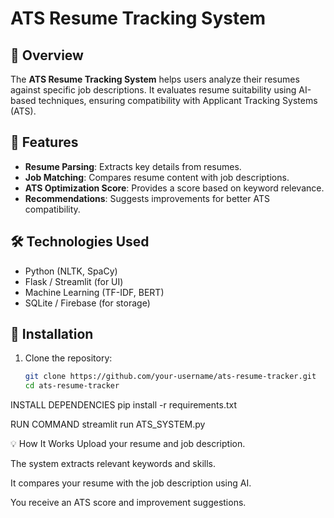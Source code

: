 # ATS Resume Tracking System  

## 📌 Overview  
The **ATS Resume Tracking System** helps users analyze their resumes against specific job descriptions. It evaluates resume suitability using AI-based techniques, ensuring compatibility with Applicant Tracking Systems (ATS).  

## 🚀 Features  
- **Resume Parsing**: Extracts key details from resumes.  
- **Job Matching**: Compares resume content with job descriptions.  
- **ATS Optimization Score**: Provides a score based on keyword relevance.  
- **Recommendations**: Suggests improvements for better ATS compatibility.  

## 🛠️ Technologies Used  
- Python (NLTK, SpaCy)  
- Flask / Streamlit (for UI)  
- Machine Learning (TF-IDF, BERT)  
- SQLite / Firebase (for storage)  

## 🔧 Installation  
1. Clone the repository:  
   ```sh
   git clone https://github.com/your-username/ats-resume-tracker.git
   cd ats-resume-tracker


INSTALL DEPENDENCIES
pip install -r requirements.txt


RUN COMMAND
streamlit run ATS_SYSTEM.py

💡 How It Works
Upload your resume and job description.

The system extracts relevant keywords and skills.

It compares your resume with the job description using AI.

You receive an ATS score and improvement suggestions.
